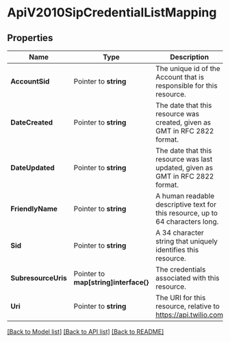 # ApiV2010SipCredentialListMapping

## Properties

Name | Type | Description | Notes
------------ | ------------- | ------------- | -------------
**AccountSid** | Pointer to **string** | The unique id of the Account that is responsible for this resource. |
**DateCreated** | Pointer to **string** | The date that this resource was created, given as GMT in RFC 2822 format. |
**DateUpdated** | Pointer to **string** | The date that this resource was last updated, given as GMT in RFC 2822 format. |
**FriendlyName** | Pointer to **string** | A human readable descriptive text for this resource, up to 64 characters long. |
**Sid** | Pointer to **string** | A 34 character string that uniquely identifies this resource. |
**SubresourceUris** | Pointer to **map[string]interface{}** | The credentials associated with this resource. |
**Uri** | Pointer to **string** | The URI for this resource, relative to https://api.twilio.com |

[[Back to Model list]](../README.md#documentation-for-models) [[Back to API list]](../README.md#documentation-for-api-endpoints) [[Back to README]](../README.md)


